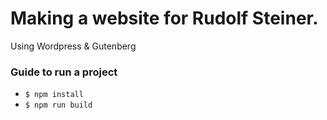 # Making a website for Rudolf Steiner. 

Using Wordpress & Gutenberg 


### Guide to run a project 

- `$ npm install `
- `$ npm run build `

